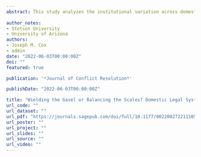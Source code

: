 ```yaml
---
abstract: This study analyzes the institutional variation across domestic legal systems, with a focus on common law system’s adherence to precedent and reduced recourse to judicial deference, as well as on the degree of independence afforded to courts. These institutional qualities of judiciaries provide the opportunity for courts to play a more active role in the implementation of post-conflict justice, increasing uncertainty for other policymakers concerning the ultimate contours of post-conflict justice processes. To reduce such uncertainty, policymakers ensconced in these types of institutional contexts will be less likely to implement post-conflict justice. Using data from the Post-Conflict Justice Dataset, we find that states with common law systems are less likely to pursue and implement post-conflict justice compared to states with civil or Islamic law systems. Moreover, independent courts will be less likely to pursue mixed or restorative forms post-conflict justice, though the impact of judicial independence is weak overall.
  
author_notes:
- Stetson University
- University of Arizona
authors:
- Joseph M. Cox
- admin
date: "2022-06-03T00:00:00Z"
doi: ""
featured: true

publication: '*Journal of Conflict Resolution*'

publishDate: "2022-06-03T00:00:00Z"

title: "Wielding the Gavel or Balancing the Scales? Domestic Legal Systems and Post-Conflict Justice"
url_code: ""
url_dataset: ""
url_pdf: "https://journals.sagepub.com/doi/full/10.1177/00220027221110581"
url_poster: ""
url_project: ""
url_slides: ""
url_source: ""
url_video: ""
---
```

